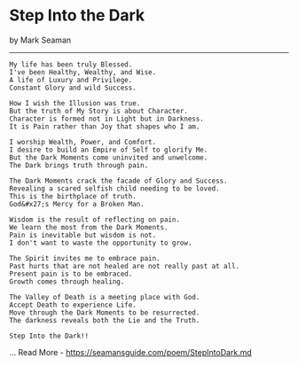 # Step Into the Dark

by Mark Seaman

---

    My life has been truly Blessed.
    I've been Healthy, Wealthy, and Wise.
    A life of Luxury and Privilege.
    Constant Glory and wild Success.

    How I wish the Illusion was true.
    But the truth of My Story is about Character.
    Character is formed not in Light but in Darkness.
    It is Pain rather than Joy that shapes who I am.

    I worship Wealth, Power, and Comfort.
    I desire to build an Empire of Self to glorify Me.
    But the Dark Moments come uninvited and unwelcome.
    The Dark brings truth through pain.

    The Dark Moments crack the facade of Glory and Success.
    Revealing a scared selfish child needing to be loved.
    This is the birthplace of truth.
    God&#x27;s Mercy for a Broken Man.

    Wisdom is the result of reflecting on pain.
    We learn the most from the Dark Moments.
    Pain is inevitable but wisdom is not.
    I don't want to waste the opportunity to grow.

    The Spirit invites me to embrace pain.
    Past hurts that are not healed are not really past at all.
    Present pain is to be embraced.
    Growth comes through healing.

    The Valley of Death is a meeting place with God.
    Accept Death to experience Life.
    Move through the Dark Moments to be resurrected.
    The darkness reveals both the Lie and the Truth.

    Step Into the Dark!!


 ...
Read More - https://seamansguide.com/poem/StepIntoDark.md

